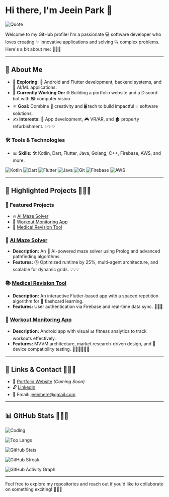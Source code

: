 # Hi there, I'm Jeein Park 👋

![Quote](https://quotes-github-readme.vercel.app/api?type=horizontal&theme=radical)

Welcome to my GitHub profile! I'm a passionate 💻 software developer who loves creating ✨ innovative applications and solving 🔍 complex problems. Here's a bit about me: 🌟🌟🌟

---

## 🔧 **About Me**

- 🔎 **Exploring:** 📱 Android and Flutter development, backend systems, and 🤖 AI/ML applications.
- 🚀 **Currently Working On:** 🌐 Building a portfolio website and a Discord bot with 🖼️ computer vision.
- ⚛️ **Goal:** Combine 🎨 creativity and 🖥️ tech to build impactful 💡 software solutions.
- ✍️ **Interests:** 📲 App development, 🎮 VR/AR, and 🏚️ property refurbishment. ✨✨✨

### 🛠️ Tools & Technologies

- 📊 **Skills:** 🛠️ Kotlin, Dart, Flutter, Java, Golang, C++, Firebase, AWS, and more.
  
![Kotlin](https://img.shields.io/badge/Kotlin-%230095D5.svg?style=for-the-badge&logo=kotlin&logoColor=white)
![Dart](https://img.shields.io/badge/Dart-%230175C2.svg?style=for-the-badge&logo=dart&logoColor=white)
![Flutter](https://img.shields.io/badge/Flutter-%2302569B.svg?style=for-the-badge&logo=flutter&logoColor=white)
![Java](https://img.shields.io/badge/Java-%23ED8B00.svg?style=for-the-badge&logo=java&logoColor=white)
![Git](https://img.shields.io/badge/Git-%23F05032.svg?style=for-the-badge&logo=git&logoColor=white)
![Firebase](https://img.shields.io/badge/Firebase-%23039BE5.svg?style=for-the-badge&logo=firebase)
![AWS](https://img.shields.io/badge/AWS-%23FF9900.svg?style=for-the-badge&logo=amazon-aws&logoColor=white)

---

## 🌟 **Highlighted Projects** 🌟🌟🌟

### 🌟 Featured Projects

- 🔥 [AI Maze Solver](https://github.com/your-repo-link)
- 📱 [Workout Monitoring App](https://github.com/your-repo-link)
- 🧠 [Medical Revision Tool](https://github.com/your-repo-link)

### 🏦 [AI Maze Solver](https://github.com/your-repo-link)

- **Description:** An 🤖 AI-powered maze solver using Prolog and advanced pathfinding algorithms.
- **Features:** 🕒 Optimized runtime by 25%, multi-agent architecture, and scalable for dynamic grids. 💡💡💡

### 📚 [Medical Revision Tool](https://github.com/your-repo-link)

- **Description:** An interactive Flutter-based app with a spaced repetition algorithm for 🧠 flashcard learning.
- **Features:** User authentication via Firebase and real-time data sync. 📘📘📘

### 🏢 [Workout Monitoring App](https://github.com/your-repo-link)

- **Description:** Android app with visual 📊 fitness analytics to track workouts effectively.
- **Features:** MVVM architecture, market research-driven design, and 📱 device compatibility testing. 🏋️‍♂️🏋️‍♂️🏋️‍♂️

---

## 🔗 **Links & Contact** 🔗🔗🔗

- 🔗 [Portfolio Website](#) *(Coming Soon)*
- 🔓 [LinkedIn](https://linkedin.com/in/jeeinhere)
- 📧 Email: [jeeinhere@gmail.com](mailto:jeeinhere@gmail.com)

---

## 📊 **GitHub Stats** 🌟🌟🌟

![Coding](https://media.giphy.com/media/ZVik7pBtu9dNS/giphy.gif)

![Top Langs](https://github-readme-stats.vercel.app/api/top-langs/?username=JeeIn-Park&layout=compact&theme=radical)

![GitHub Stats](https://github-readme-stats.vercel.app/api?username=JeeIn-Park&show_icons=true&theme=radical)

![GitHub Streak](https://streak-stats.demolab.com/?user=JeeIn-Park&theme=radical)

![GitHub Activity Graph](https://github-readme-activity-graph.vercel.app/graph?username=JeeIn-Park&theme=radical)

---

Feel free to explore my repositories and reach out if you'd like to collaborate on something exciting! 🎉🎉🎉

